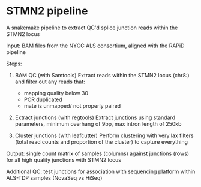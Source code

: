 
# STMN2 pipeline

A snakemake pipeline to extract QC'd splice junction reads within the STMN2 locus

Input: BAM files from the NYGC ALS consortium, aligned with the RAPiD pipeline

Steps:

1. BAM QC (with Samtools)
  Extract reads within the STMN2 locus (chr8:) and filter out any reads that:
	* mapping quality below 30
	* PCR duplicated
	* mate is unmapped/ not properly paired
2. Extract junctions (with regtools)
  Extract junctions using standard parameters, minimum overhang of 9bp, max intron length of 250kb

3. Cluster junctions (with leafcutter)
   Perform clustering with very lax filters (total read counts and proportion of the cluster) to capture everything


Output: single count matrix of samples (columns) against junctions (rows) for all high quality junctions with STMN2 locus

Additional QC:
	test junctions for association with sequencing platform within ALS-TDP samples (NovaSeq vs HiSeq)
 


